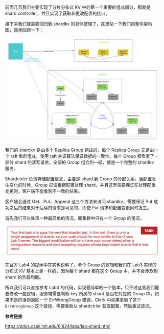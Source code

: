 前面几节我们主要实现了分片分布式 KV 中的第一个重要的组成部分，那就是 shard controller，并且实现了获取和更改配置的接口。

接下来我们就需要回归到 shardkv 的具体逻辑了，这里贴一下我们的整体架构图，简单回顾一下：

![31-1](./assets/31-1.PNG)

我们的 shardkv 是由多个 Replica Group 组成的，每个 Replica Group 又是由一个 raft 集群组成，使用 raft 共识算法保证数据的一致性。每个 Group 都负责了一部分 shard 的读写请求，全部的 Group 组合到一起，就是一个完整的 shardkv 服务。

Shardctrler 负责存储配置信息，主要是 shard 到 Group 的分配关系，当配置发生变化的时候，Group 应该根据配置处理 shard，并且这里需要保证在处理配置变更时，客户端不能看到不一致的结果。

客户端会通过 Get、Put、Append 这三个方法来访问 shardkv，需要保证 Put 成功之后的结果对于后续的请求是可见的，即使 Put 请求和配置变更同时发生。

首先我们可以处理一种最简单的情况，即集群中只有一个 Group 的情况。

![31-2](./assets/31-2.PNG)

在官方 Lab4 的提示中其实也说明了，单个 Group 的逻辑和我们在 Lab3 实现的分布式 KV 基本上是一样的，因为每个 shard 都在这个 Group 中，并不会涉及到 shard 的负载均衡。

所以我们可以直接参考 Lab3 的代码，实现最简单的一个版本，只不过这里我们需要修改一些逻辑，服务端需要判断 key 所属的 shard 是否在对应的 Group 中，如果不是的话则返回一个 ErrWrongGroup 错误。Clerk 中如果拿到了这个 `ErrWrongGroup` 这个错误，需要重新从 shardctrler 获取配置，然后重试请求。

**参考链接**

https://pdos.csail.mit.edu/6.824/labs/lab-shard.html

